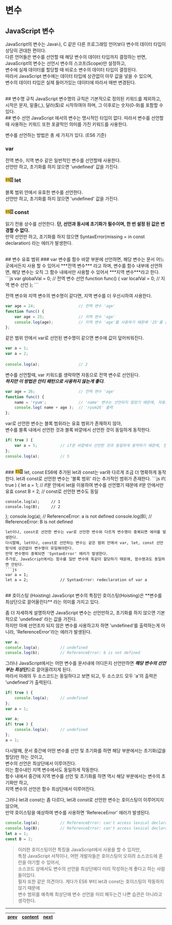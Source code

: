 # 변수

## JavaScript 변수
JavaScript의 변수는 Java나, C 같은 다른 프로그래밍 언어보다 변수의 데이터 타입이 상당히 관대한 편이다.  
다른 언어들은 변수를 선언할 때 해당 변수의 데이터 타입까지 결정하는 반면,  
JavaScript의 변수는 선언시 변수의 스코프(Scope)만 설정하고,  
변수에 실제 데이터를 할당할 때 비로소 변수의 데이터 타입이 결정된다.  
따라서 JavaScript 변수에는 데이터 타입에 상관없이 아무 값을 넣을 수 있으며,  
변수의 데이터 타입은 실제 들어가있는 데이터에 따라서 매번 변경된다.

<br>
## 변수명 규칙
JavaScript 변수명의 규칙은 기본적으로 정의된 키워드를 제외하고,  
시작은 문자, 밑줄(_), 달러($)로 시작하여야 하며,  
그 이후로는 숫자(0-9)를 포함할 수 있다.

<br>
## 변수 선언
JavaScript 에서의 변수는 명시적인 타입이 없다.  
따라서 변수를 선언할때 사용하는 키워드 또한 포괄적인 의미를 가진 키워드를 사용한다.  

변수를 선언하는 방법은 총 세 가지가 있다. (ES6 기준)

### var
전역 변수, 지역 변수 같은 일반적인 변수를 선언할때 사용한다.  
선언만 하고, 초기화를 하지 않으면 'undefined' 값을 가진다.

### <img src="../image/es6.png" height="15" title="ECMAScript6"> let
블록 범위 안에서 유효한 변수를 선언한다.  
선언만 하고, 초기화를 하지 않으면 'undefined' 값을 가진다.

### <img src="../image/es6.png" height="15" title="ECMAScript6"> const
읽기 전용 상수를 선언한다. **단, 선언과 동시에 초기화가 필수이며, 한 번 설정 된 값은 변경할 수 없다.**  
만약 선언만 하고, 초기화를 하지 않으면 SyntaxError(missing = in const declaration) 라는 에러가 발생한다.

<br>
## 변수 유효 범위
### var
변수를 함수 바깥 부분에 선언하면, 해당 변수는 문서 어느곳에서든지 사용 할 수 있어서 ***전역 변수*** 라고 하며,  
변수를 함수 내부에 선언하면, 해당 변수는 오직 그 함수 내에서만 사용할 수 있어서 ***지역 변수***라고 한다.
```js
var globalVal = 0;				// 전역 변수 선언
function func() {
	var localVal = 0;			// 지역 변수 선언
};
```

전역 변수와 지역 변수의 변수명이 같다면, 지역 변수를 더 우선시하여 사용한다.
```js
var age = 24;					// 전역 변수 'age'
function func() {
	var age = 25;				// 지역 변수 'age'
	console.log(age);			// 지역 변수 'age'를 사용하기 때문에 '25'를 출력
};
```

같은 범위 안에서 var로 선언된 변수명이 같으면 변수에 값이 덮어씌워진다.
```js
var a = 1;
var a = 2;

console.log(a);					// 2
```

변수를 선언할때, var 키워드를 생략하면 자동으로 전역 변수로 선언된다.  
***하지만 이 방법은 안티 패턴으로 사용하지 않는게 좋다.***
```js
var age = 26;					// 전역 변수 'age'
function func() {
	name = 'ryum';				// 'name' 변수는 선언되지 않았기 때문에, 자동으로 전역 변수로 선언된다.
	console.log( name + age );	// 'ryum26' 출력
};
```

var로 선언한 변수는 블록 범위라는 유효 범위가 존재하지 않아,  
변수를 블록 내에서 선언한 것과 블록 바깥에서 선언한 것이 동일하게 동작한다.
```js
if( true ) {
	var a = 5;			// if문 바깥에서 선언한 것과 동일하게 동작하기 때문에, 전역 변수로 선언된다.
};
console.log(a);			// 5
```

<br>
### <img src="../image/es6.png" height="15" title="ECMAScript6"> let, const
ES6에 추가된 let과 const는 var와 다르게 조금 더 명확하게 동작한다.  
let과 const로 선언한 변수는 '블록 범위' 라는 추가적인 범위가 존재한다.
```js
if( true ) {
	let a = 1;			// if문 안에서 let을 이용하여 변수를 선언했기 때문에 if문 안에서만 유효
	const B = 2;		// const로 선언한 변수도 동일
	
	console.log(a);		// 1
	console.log(B);		// 2
};
console.log(a);			// ReferenceError: a is not defined
console.log(B);			// ReferenceError: B is not defined
```
let이나, const로 선언한 변수는 var로 선언한 변수와 다르게 변수명이 중복되면 에러를 발생한다.  
다시말해, let이나, const로 선언하는 변수는 같은 범위 안에서 var, let, const 선언 방식에 상관없이 변수명이 유일해야한다.  
만약 변수명이 중복되면 'SyntaxError' 에러가 발생한다.  
추가로, JavaScript에서는 함수를 일반 변수에 똑같이 할당하기 때문에, 함수명과도 동일하면 안된다.
```js
var a = 1;
let a = 2;				// SyntaxError: redeclaration of var a
```

<br>
## 호이스팅 (Hoisting)
JavaScript 변수의 특징인 호이스팅(Hoisting)은 **변수를 최상단으로 끌어올린다** 라는 의미를 가지고 있다.

좀 더 자세하게 설명하자면 JavaScript 변수는 선언만하고, 초기화를 하지 않으면 기본적으로 'undefined' 라는 값을 가진다.  
하지만 아예 선언조차 되지 않은 변수를 사용하고자 하면 'undefined'를 출력하는게 아니라, 'ReferenceError'라는 에러가 발생된다.
```js
var a;
console.log(a);			// undefined
console.log(b);			// ReferenceError: b is not defined
```

그러나 JavaScript에서는 어떤 변수를 문서내에 어디든지 선언만하면 ***해당 변수의 선언부는 최상단***으로 끌어올려지게 된다.  
따라서 아래의 두 소스코드는 동일하다고 보면 되고, 두 소스코드 모두 'a'의 출력은 'undefined'가 출력된다.
```js
if( true ) {
	console.log(a);		// undefined
};
var a = 1;
```
```js
var a;
if( true ) {
	console.log(a);		// undefined
};
a = 1;
```

다시말해, 문서 중간에 어떤 변수를 선언 및 초기화를 하면 해당 부분에서는 초기화(값을 할당)만 하는 것이고,  
변수의 선언은 최상단에서 이루어진다.  
이는 함수내인 지역 변수에서도 동일하게 작동한다.  
함수 내에서 중간에 지역 변수를 선언 및 초기화를 하면 역시 해당 부분에서는 변수의 초기화만 하고,  
지역 변수의 선언은 함수 최상단에서 이루어진다.

그러나 let과 const는 좀 다르다, let과 const로 선언한 변수는 호이스팅이 이루어지지 않으며,  
만약 호이스팅을 예상하여 변수를 사용하면 'RefereceError' 에러가 발생된다.
```js
console.log(a);			// ReferenceError: can't access lexical declaration 'a' before initialization
console.log(B);			// ReferenceError: can't access lexical declaration 'B' before initialization
let a = 1;
const B = 2;
```

> 이러한 호이스팅이란 특징을 JavaScript에서 사용을 할 수 있지만,  
> 특정 JavaScript 서적이나, 어떤 개발자들은 호이스팅이 오히려 소스코드에 혼란을 야기할 수 있어서,  
> 소스코드 상에서도 변수의 선언을 최상단에다 미리 작성하는게 좋다고 하는 사람들이있다.  
> 필자 또한 같은 의견이다.
> 게다가 ES6 부터 let과 const는 호이스팅이 작동하지 않기 때문에  
> 변수 범위를 예측해 최상단에 변수 선언을 미리 해두는건 나쁜 습관은 아니라고 생각한다.

---
|[prev](./02-sentence.ko_KR.md)|[content](./00-contents.ko_KR.md)|[next](./04-datastructure.ko_KR.md)|
|:--:|:--:|:--:|